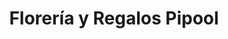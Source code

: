 ---
title: "Florería y Regalos Pipool"
url: /villa-de-alvarez/floreria-y-regalos-pipool/
shop: Blumen
---